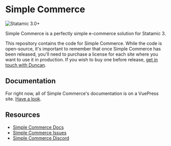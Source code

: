 # Simple Commerce
![Statamic 3.0+](https://img.shields.io/badge/Statamic-3.0+-FF269E?style=for-the-badge&link=https://statamic.com)

Simple Commerce is a perfectly simple e-commerce solution for Statamic 3. 

This repository contains the code for Simple Commerce. While the code is open-source, it's important to remember that once Simple Commerce has been released, you'll need to purchase a license for each site where you want to use it in production. If you wish to buy one before release, [get in touch with Duncan](mailto:duncan@doublethree.digital).

## Documentation
For right now, all of Simple Commerce's documentation is on a VuePress site. [Have a look](https://simple-commerce-docs.netlify.app/).

## Resources
* [Simple Commerce Docs](https://simple-commerce-docs.netlify.app/)
* [Simple Commerce Issues](https://github.com/doublethreedigital/simple-commerce/issues)
* [Simple Commerce Discord](https://discord.gg/P3ACYf9)
